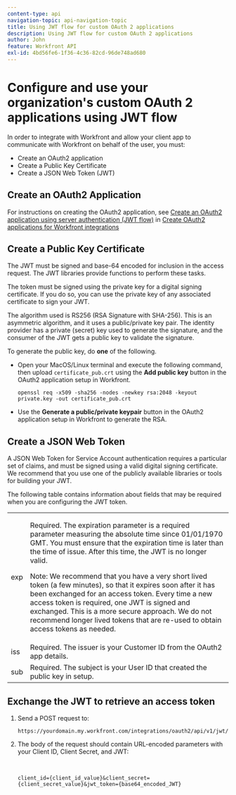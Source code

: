 ```yaml
---
content-type: api
navigation-topic: api-navigation-topic
title: Using JWT flow for custom OAuth 2 applications 
description: Using JWT flow for custom OAuth 2 applications
author: John
feature: Workfront API
exl-id: 4bd56fe6-1f36-4c36-82cd-96de748ad680
---
```

# Configure and use your organization's custom OAuth 2 applications using JWT flow

In order to integrate with Workfront and allow your client app to communicate with Workfront on behalf of the user, you must:

* Create an OAuth2 application
* Create a Public Key Certificate
* Create a JSON Web Token (JWT)

## Create an OAuth2 Application

For instructions on creating the OAuth2 application, see [Create an OAuth2 application using server authentication (JWT flow)](../../administration-and-setup/configure-integrations/create-oauth-application.md#create2) in [Create OAuth2 applications for Workfront integrations](../../administration-and-setup/configure-integrations/create-oauth-application.md)

## Create a Public Key Certificate

The JWT must be signed and base-64 encoded for inclusion in the access request. The JWT libraries provide functions to perform these tasks.

The token must be signed using the private key for a digital signing certificate. If you do so, you can use the private key of any associated certificate to sign your JWT.

The algorithm used is RS256&nbsp;(RSA Signature with SHA-256). This is an asymmetric algorithm, and it uses a public/private key pair. The identity provider has a private (secret) key used to generate the signature, and the consumer of the JWT gets a public key to validate the signature.

To generate the public key, do **one** of the following.

* Open your MacOS/Linux terminal and execute the following command, then upload `certificate_pub.crt` using the **Add public key** button in the OAuth2 application setup in Workfront.

  <!-- [Copy](javascript:void(0);) --> 
  <pre><code>openssl req -x509 -sha256 -nodes -newkey rsa:2048 -keyout private.key -out certificate_pub.crt</code></pre>

* Use the **Generate a public/private keypair** button in the OAuth2 application setup in Workfront to generate the RSA.

## Create a JSON Web Token

A JSON Web Token for Service Account authentication requires a particular set of claims, and must be signed using a valid digital signing certificate. We recommend that you use one of the publicly available libraries or tools for building your JWT.

The following table contains information about fields that may be required when you are configuring the JWT token.

<table style="table-layout:auto"> 
 <col> 
 <col> 
 <tbody> 
  <tr> 
   <td role="rowheader">exp</td> 
   <td> <p>Required. The expiration parameter is a required parameter measuring the absolute time since 01/01/1970 GMT. You must ensure that the expiration time is later than the time of issue. After this time, the JWT is no longer valid.&nbsp;</p> <p>Note: We recommend that you have a very short lived token (a few minutes), so that it expires soon after it has been exchanged for an access token. Every time a new access token is required, one JWT is signed and exchanged. This is a more secure approach. We do not recommend longer lived tokens that are re-used to obtain access tokens as needed.</p> </td> 
  </tr> 
  <tr> 
   <td role="rowheader">iss</td> 
   <td>Required. The issuer is your&nbsp;Customer ID&nbsp;from the OAuth2 app details.</td> 
  </tr> 
  <tr> 
   <td role="rowheader">sub</td> 
   <td>Required. The subject is your&nbsp;User ID&nbsp;that created the public key in setup.</td> 
  </tr> 
 </tbody> 
</table>

## Exchange the JWT to retrieve an access token

1. Send a POST request to:

   <!-- [Copy](javascript:void(0);) --> 
   <pre><code>https://yourdomain.my.workfront.com/integrations/oauth2/api/v1/jwt/exchange</code></pre>

1. The body of the request should contain URL-encoded parameters with your Client ID, Client Secret, and JWT:

   &nbsp;

   <!-- [Copy](javascript:void(0);) --> 
   <pre><code>client_id={client_id_value}&client_secret={client_secret_value}&jwt_token={base64_encoded_JWT}</code></pre>

&nbsp;
